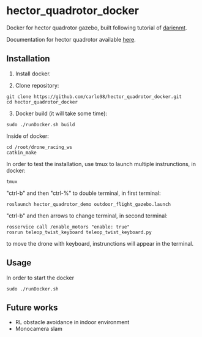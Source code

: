 # hector_quadrotor_docker
Docker for hector quadrotor gazebo, built following tutorial of [darienmt](https://darienmt.com/autonomous-flight/2018/10/20/flying-ros-and-hector.html).

Documentation for hector quadrotor available [here](http://wiki.ros.org/hector_quadrotor).

## Installation
1) Install docker.

2) Clone repository:
```
git clone https://github.com/carlo98/hector_quadrotor_docker.git
cd hector_quadrotor_docker
```

3) Docker build (it will take some time):
```
sudo ./runDocker.sh build
```

Inside of docker:
```
cd /root/drone_racing_ws
catkin_make
```

In order to test the installation, use tmux to launch multiple instrunctions, in docker:
```
tmux
```
"ctrl-b" and then "ctrl-%" to double terminal, in first terminal:
```
roslaunch hector_quadrotor_demo outdoor_flight_gazebo.launch
```
"ctrl-b" and then arrows to change terminal, in second terminal:
```
rosservice call /enable_motors "enable: true"
rosrun teleop_twist_keyboard teleop_twist_keyboard.py
```
to move the drone with keyboard, instrunctions will appear in the terminal.

## Usage
In order to start the docker
```
sudo ./runDocker.sh
```

## Future works

- RL obstacle avoidance in indoor environment
- Monocamera slam
